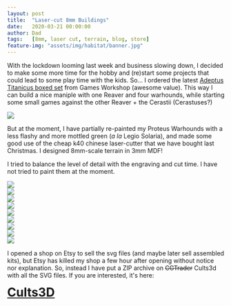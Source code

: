 ```yaml
---
layout: post
title:  "Laser-cut 8mm Buildings"
date:   2020-03-21 00:00:00
author: Dad
tags:   [8mm, laser cut, terrain, blog, store]
feature-img: "assets/img/habitat/banner.jpg"
---
```


With the lockdown looming last week and business slowing down, I decided to make some more time for the hobby and (re)start some projects that could lead to some play time with the kids. So... I ordered the latest [Adeptus Titanicus boxed set][gwat] from Games Workshop (awesome value). This way I can build a nice maniple with one Reaver and four warhounds, while starting some small games against the other Reaver + the Cerastii (Cerastuses?)
<div class="row">
  <div class="col-1-1">
  	<img src="{{ site.baseurl }}/assets/img/habitat/habitat3.jpeg"/>
  </div>
</div>


But at the moment, I have partially re-painted my Proteus Warhounds with a less flashy and more mottled green (*a la* Legio Solaria), and made some good use of the cheap k40 chinese laser-cutter that we have bought last Christmas. I designed 8mm-scale terrain in 3mm MDF!

I tried to balance the level of detail with the engraving and cut time. I have not tried to paint them at the moment.

<div class="row">
  <div class="col-1-2">
  	<img src="{{ site.baseurl }}/assets/img/habitat/habitat1.jpeg"/>
  </div>
  <div class="col-1-2">
  	<img src="{{ site.baseurl }}/assets/img/habitat/habitat2.jpeg"/>
  </div>
  <div class="col-1-2">
  	<img src="{{ site.baseurl }}/assets/img/habitat/habitat4.jpeg"/>
  </div>
  <div class="col-1-2">
  	<img src="{{ site.baseurl }}/assets/img/habitat/habitat5.jpeg"/>
  </div>
  <div class="col-1-2">
  	<img src="{{ site.baseurl }}/assets/img/habitat/habitat6.jpeg"/>
  </div>
  <div class="col-1-2">
  	<img src="{{ site.baseurl }}/assets/img/habitat/habitat7.jpeg"/>
  </div>
  <div class="col-1-2">
  	<img src="{{ site.baseurl }}/assets/img/habitat/habitat8.jpeg"/>
  </div>
  <div class="col-1-2">
  	<img src="{{ site.baseurl }}/assets/img/habitat/habitat9.jpeg"/>
  </div>
  <div class="col-1-2">
  	<img src="{{ site.baseurl }}/assets/img/habitat/habitat10.jpeg"/>
  </div>
</div>


I opened a shop on Etsy to sell the svg files (and maybe later sell assembled kits), but Etsy has killed my shop a few hour after opening without notice nor explanation. So, instead I have put a ZIP archive on ~~CGTrader~~ Cults3d with all the SVG files. If you are interested, it's here:

<div class="row">
  <div class="col-1-2 centered" style="font-weight: bold; font-size: 200%">
    <a class="button" href="https://cults3d.com/en/users/adeptusdad/3d-models">Cults3D</a>
  </div>
</div><!-- /.row -->

[gwat]: https://www.games-workshop.com/fr-FR/Adeptus-Titanicus-Core-Game-EN-2020